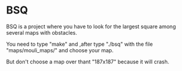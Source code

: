 # BSQ

BSQ is a project where you have to look for the largest square among several maps with obstacles.

You need to type "make" and ,after type "./bsq" with the file "maps/mouli_maps/" and choose your map.

But don't choose a map over thant "187x187" because it will crash.